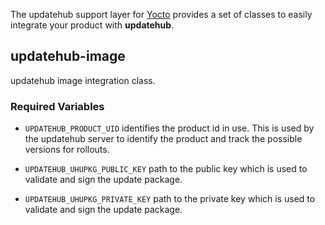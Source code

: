 The updatehub support layer for [Yocto](https://www.yoctoproject.org/) provides
a set of classes to easily integrate your product with **updatehub**.

## updatehub-image

updatehub image integration class.

### Required Variables

* `UPDATEHUB_PRODUCT_UID` identifies the product id in use. This is
used by the updatehub server to identify the product and track the
 possible versions for rollouts.

* `UPDATEHUB_UHUPKG_PUBLIC_KEY` path to the public key which is used to
validate and sign the update package.

* `UPDATEHUB_UHUPKG_PRIVATE_KEY` path to the private key which is used to
validate and sign the update package.
